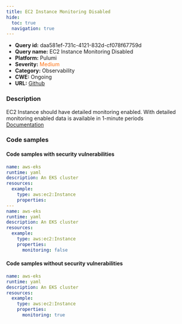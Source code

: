 ```yaml
---
title: EC2 Instance Monitoring Disabled
hide:
  toc: true
  navigation: true
---
```


<style>
  .highlight .hll {
    background-color: #ff171742;
  }
  .md-content {
    max-width: 1100px;
    margin: 0 auto;
  }
</style>

-   **Query id:** daa581ef-731c-4121-832d-cf078f67759d
-   **Query name:** EC2 Instance Monitoring Disabled
-   **Platform:** Pulumi
-   **Severity:** <span style="color:#ff7213">Medium</span>
-   **Category:** Observability
-   **CWE:** Ongoing
-   **URL:** [Github](https://github.com/Checkmarx/kics/tree/master/assets/queries/pulumi/aws/ec2_instance_monitoring_disabled)

### Description
EC2 Instance should have detailed monitoring enabled. With detailed monitoring enabled data is available in 1-minute periods<br>
[Documentation](https://www.pulumi.com/registry/packages/aws/api-docs/ec2/instance/#monitoring_yaml)

### Code samples
#### Code samples with security vulnerabilities
```yaml title="Positive test num. 1 - yaml file" hl_lines="16 7"
name: aws-eks
runtime: yaml
description: An EKS cluster
resources:
  example:
    type: aws:ec2:Instance
    properties:
---
name: aws-eks
runtime: yaml
description: An EKS cluster
resources:
  example:
    type: aws:ec2:Instance
    properties:
      monitoring: false

```


#### Code samples without security vulnerabilities
```yaml title="Negative test num. 1 - yaml file"
name: aws-eks
runtime: yaml
description: An EKS cluster
resources:
  example:
    type: aws:ec2:Instance
    properties:
      monitoring: true

```
